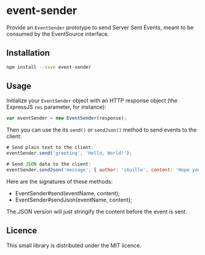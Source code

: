 # event-sender
Provide an `EventSender` prototype to send Server Sent Events, meant to be consumed by the EventSource interface.

## Installation

```bash
npm install --save event-sender
```

## Usage

Initialize your `EventSender` object with an HTTP response object (the ExpressJS `res` parameter, for instance):
```js
var eventSender = new EventSender(response);
```

Then you can use the its `send()` or `sendJson()` method to send events to the client:
```js
# Send plain text to the client:
eventSender.send('greeting', 'Hello, World!');

# Send JSON data to the client:
eventSender.sendJson('message', { author: 'cGuille', content: 'Hope you like it!' });
```

Here are the signatures of these methods:
- EventSender#send(eventName, content);
- EventSender#sendJson(eventName, content);
 
The JSON version will just stringify the content before the event is sent.

## Licence

This small library is distributed under the MIT licence.
